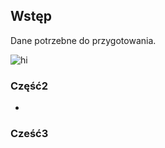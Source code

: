 ## Wstęp
 
 Dane potrzebne do przygotowania.

<img src="images/Chespa_BlankTemplate%20.png" alt="hi" class="inline"/>

### Część2

-

### Cześć3

